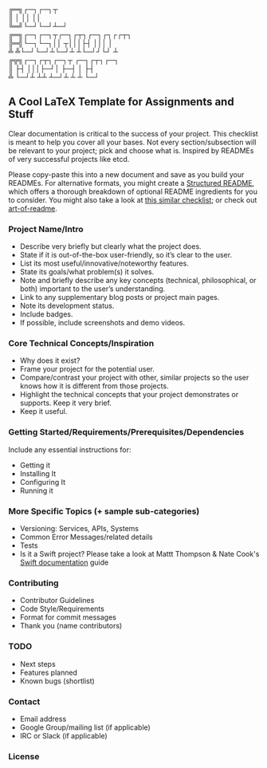 ╔═╗┌─┐┌─┐┬                 
║  │ ││ ││                 
╚═╝└─┘└─┘┴─┘               
╔═╗┌─┐┌─┐┬┌─┐┌┬┐┌─┐┌┐┌┌┬┐  
╠═╣└─┐└─┐││ ┬│││├┤ │││ │   
╩ ╩└─┘└─┘┴└─┘┴ ┴└─┘┘└┘ ┴   
╔╦╗┌─┐┌┬┐┌─┐┬  ┌─┐┌┬┐┌─┐   
 ║ ├┤ │││├─┘│  ├─┤ │ ├┤    
 ╩ └─┘┴ ┴┴  ┴─┘┴ ┴ ┴ └─┘   


## A Cool LaTeX Template for Assignments and Stuff

Clear documentation is critical to the success of your project. This checklist is meant to help you cover all your bases. Not every section/subsection will be relevant to your project; pick and choose what is. Inspired by READMEs of very successful projects like etcd.

Please copy-paste this into a new document and save as you build your READMEs. For alternative formats, you might create a [Structured README](https://github.com/shaloo/structuredreadme), which offers a thorough breakdown of optional README ingredients for you to consider. You might also take a look at [this similar checklist](https://github.com/cfpb/open-source-project-template); or check out [art-of-readme](https://github.com/noffle/art-of-readme).

### Project Name/Intro

- Describe very briefly but clearly what the project does.
- State if it is out-of-the-box user-friendly, so it’s clear to the user.
- List its most useful/innovative/noteworthy features.
- State its goals/what problem(s) it solves.
- Note and briefly describe any key concepts (technical, philosophical, or both) important to the user’s understanding.
- Link to any supplementary blog posts or project main pages.
- Note its development status.
- Include badges.
- If possible, include screenshots and demo videos.

### Core Technical Concepts/Inspiration

- Why does it exist?
- Frame your project for the potential user. 
- Compare/contrast your project with other, similar projects so the user knows how it is different from those projects.
- Highlight the technical concepts that your project demonstrates or supports. Keep it very brief.
- Keep it useful.

### Getting Started/Requirements/Prerequisites/Dependencies
Include any essential instructions for:
- Getting it
- Installing It
- Configuring It
- Running it

### More Specific Topics (+ sample sub-categories)
- Versioning: Services, APIs, Systems
- Common Error Messages/related details
- Tests
- Is it a Swift project? Please take a look at Mattt Thompson & Nate Cook's [Swift documentation](http://nshipster.com/swift-documentation/) guide

### Contributing
- Contributor Guidelines
- Code Style/Requirements
- Format for commit messages
- Thank you (name contributors)

### TODO
- Next steps
- Features planned
- Known bugs (shortlist)

### Contact
- Email address
- Google Group/mailing list (if applicable)
- IRC or Slack (if applicable)

### License